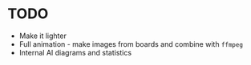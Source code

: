 # TODO

+ Make it lighter
+ Full animation - make images from boards and combine with `ffmpeg`
+ Internal AI diagrams and statistics
